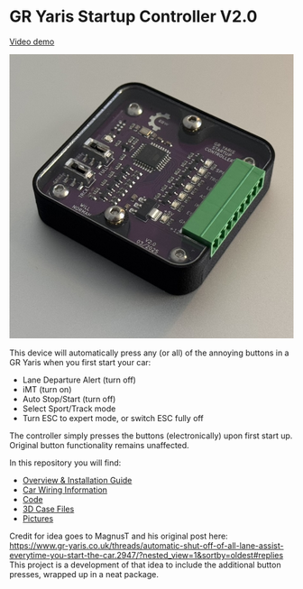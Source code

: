 # GR Yaris Startup Controller V2.0

[Video demo](https://youtu.be/CKgJuQoar5g)

![alt text](https://github.com/WillN5/GR-Yaris-Startup-Controller-V2/blob/main/Pics/Controller-pic-1.jpeg)

This device will automatically press any (or all) of the annoying buttons in a GR Yaris when you first start your car:
* Lane Departure Alert (turn off)
* iMT (turn on)
* Auto Stop/Start (turn off)
* Select Sport/Track mode
* Turn ESC to expert mode, or switch ESC fully off

The controller simply presses the buttons (electronically) upon first start up. Original button functionality remains unaffected.

In this repository you will find:
* [Overview & Installation Guide](https://github.com/WillN5/GR-Yaris-Startup-Controller-v2/tree/main/Docs)
* [Car Wiring Information](https://github.com/WillN5/GR-Yaris-Startup-Controller-v2/tree/main/Docs)
* [Code](https://github.com/WillN5/GR-Yaris-Startup-Controller-v2/tree/main/Code)
* [3D Case Files](https://github.com/WillN5/GR-Yaris-Startup-Controller-v2/tree/main/3D%20Files)
* [Pictures](https://github.com/WillN5/GR-Yaris-Startup-Controller-v2/tree/main/Pics)

Credit for idea goes to MagnusT and his original post here:<br/>
https://www.gr-yaris.co.uk/threads/automatic-shut-off-of-all-lane-assist-everytime-you-start-the-car.2947/?nested_view=1&sortby=oldest#replies<br/>
This project is a development of that idea to include the additional button presses, wrapped up in a neat package.
